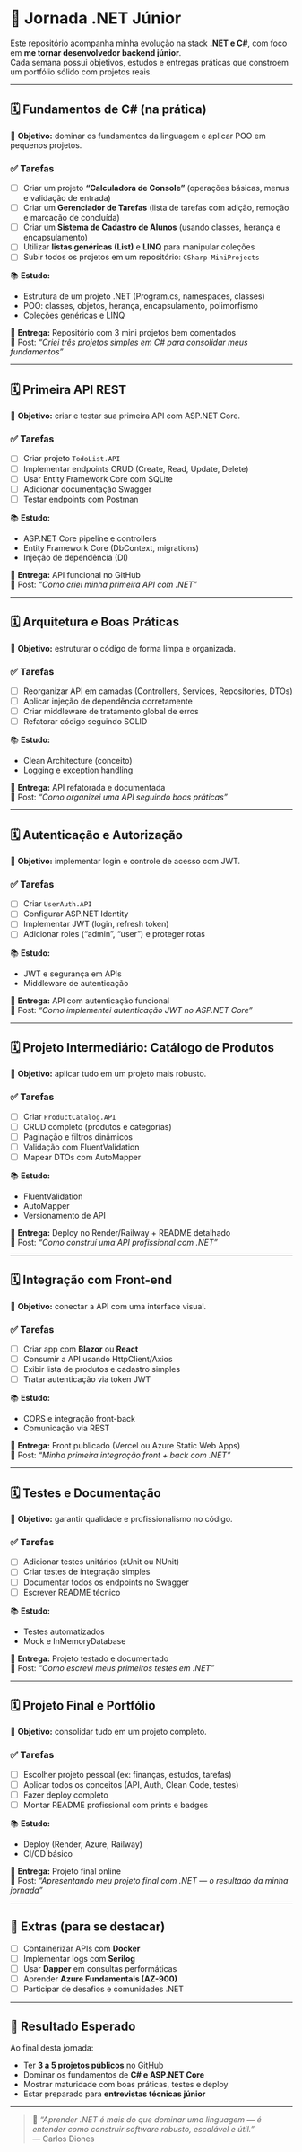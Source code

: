 # 🚀 Jornada .NET Júnior

Este repositório acompanha minha evolução na stack **.NET e C#**, com foco em **me tornar desenvolvedor backend júnior**.  
Cada semana possui objetivos, estudos e entregas práticas que constroem um portfólio sólido com projetos reais.

---

## 🗓️ Fundamentos de C# (na prática)

🎯 **Objetivo:** dominar os fundamentos da linguagem e aplicar POO em pequenos projetos.

### ✅ Tarefas
- [ ] Criar um projeto **“Calculadora de Console”** (operações básicas, menus e validação de entrada)  
- [ ] Criar um **Gerenciador de Tarefas** (lista de tarefas com adição, remoção e marcação de concluída)  
- [ ] Criar um **Sistema de Cadastro de Alunos** (usando classes, herança e encapsulamento)  
- [ ] Utilizar **listas genéricas (List<T>)** e **LINQ** para manipular coleções  
- [ ] Subir todos os projetos em um repositório: `CSharp-MiniProjects`

📚 **Estudo:**
- Estrutura de um projeto .NET (Program.cs, namespaces, classes)  
- POO: classes, objetos, herança, encapsulamento, polimorfismo  
- Coleções genéricas e LINQ  

🚀 **Entrega:** Repositório com 3 mini projetos bem comentados  
📢 Post: *“Criei três projetos simples em C# para consolidar meus fundamentos”*

---

## 🗓️ Primeira API REST

🎯 **Objetivo:** criar e testar sua primeira API com ASP.NET Core.

### ✅ Tarefas
- [ ] Criar projeto `TodoList.API`  
- [ ] Implementar endpoints CRUD (Create, Read, Update, Delete)  
- [ ] Usar Entity Framework Core com SQLite  
- [ ] Adicionar documentação Swagger  
- [ ] Testar endpoints com Postman  

📚 **Estudo:**
- ASP.NET Core pipeline e controllers  
- Entity Framework Core (DbContext, migrations)  
- Injeção de dependência (DI)  

🚀 **Entrega:** API funcional no GitHub  
📢 Post: *“Como criei minha primeira API com .NET”*

---

## 🗓️ Arquitetura e Boas Práticas

🎯 **Objetivo:** estruturar o código de forma limpa e organizada.

### ✅ Tarefas
- [ ] Reorganizar API em camadas (Controllers, Services, Repositories, DTOs)  
- [ ] Aplicar injeção de dependência corretamente  
- [ ] Criar middleware de tratamento global de erros  
- [ ] Refatorar código seguindo SOLID  

📚 **Estudo:**
- Clean Architecture (conceito)  
- Logging e exception handling  

🚀 **Entrega:** API refatorada e documentada  
📢 Post: *“Como organizei uma API seguindo boas práticas”*

---

## 🗓️ Autenticação e Autorização

🎯 **Objetivo:** implementar login e controle de acesso com JWT.

### ✅ Tarefas
- [ ] Criar `UserAuth.API`  
- [ ] Configurar ASP.NET Identity  
- [ ] Implementar JWT (login, refresh token)  
- [ ] Adicionar roles (“admin”, “user”) e proteger rotas  

📚 **Estudo:**
- JWT e segurança em APIs  
- Middleware de autenticação  

🚀 **Entrega:** API com autenticação funcional  
📢 Post: *“Como implementei autenticação JWT no ASP.NET Core”*

---

## 🗓️ Projeto Intermediário: Catálogo de Produtos

🎯 **Objetivo:** aplicar tudo em um projeto mais robusto.

### ✅ Tarefas
- [ ] Criar `ProductCatalog.API`  
- [ ] CRUD completo (produtos e categorias)  
- [ ] Paginação e filtros dinâmicos  
- [ ] Validação com FluentValidation  
- [ ] Mapear DTOs com AutoMapper  

📚 **Estudo:**
- FluentValidation  
- AutoMapper  
- Versionamento de API  

🚀 **Entrega:** Deploy no Render/Railway + README detalhado  
📢 Post: *“Como construí uma API profissional com .NET”*

---

## 🗓️ Integração com Front-end

🎯 **Objetivo:** conectar a API com uma interface visual.

### ✅ Tarefas
- [ ] Criar app com **Blazor** ou **React**  
- [ ] Consumir a API usando HttpClient/Axios  
- [ ] Exibir lista de produtos e cadastro simples  
- [ ] Tratar autenticação via token JWT  

📚 **Estudo:**
- CORS e integração front-back  
- Comunicação via REST  

🚀 **Entrega:** Front publicado (Vercel ou Azure Static Web Apps)  
📢 Post: *“Minha primeira integração front + back com .NET”*

---

## 🗓️ Testes e Documentação

🎯 **Objetivo:** garantir qualidade e profissionalismo no código.

### ✅ Tarefas
- [ ] Adicionar testes unitários (xUnit ou NUnit)  
- [ ] Criar testes de integração simples  
- [ ] Documentar todos os endpoints no Swagger  
- [ ] Escrever README técnico  

📚 **Estudo:**
- Testes automatizados  
- Mock e InMemoryDatabase  

🚀 **Entrega:** Projeto testado e documentado  
📢 Post: *“Como escrevi meus primeiros testes em .NET”*

---

## 🗓️ Projeto Final e Portfólio

🎯 **Objetivo:** consolidar tudo em um projeto completo.

### ✅ Tarefas
- [ ] Escolher projeto pessoal (ex: finanças, estudos, tarefas)  
- [ ] Aplicar todos os conceitos (API, Auth, Clean Code, testes)  
- [ ] Fazer deploy completo  
- [ ] Montar README profissional com prints e badges  

📚 **Estudo:**
- Deploy (Render, Azure, Railway)  
- CI/CD básico  

🚀 **Entrega:** Projeto final online  
📢 Post: *“Apresentando meu projeto final com .NET — o resultado da minha jornada”*

---

## 🧠 Extras (para se destacar)

- [ ] Containerizar APIs com **Docker**  
- [ ] Implementar logs com **Serilog**  
- [ ] Usar **Dapper** em consultas performáticas  
- [ ] Aprender **Azure Fundamentals (AZ-900)**  
- [ ] Participar de desafios e comunidades .NET  

---

## 💪 Resultado Esperado

Ao final desta jornada:
- Ter **3 a 5 projetos públicos** no GitHub  
- Dominar os fundamentos de **C# e ASP.NET Core**  
- Mostrar maturidade com boas práticas, testes e deploy  
- Estar preparado para **entrevistas técnicas júnior**

---

> 📍 *“Aprender .NET é mais do que dominar uma linguagem — é entender como construir software robusto, escalável e útil.”*  
> — Carlos Diones
